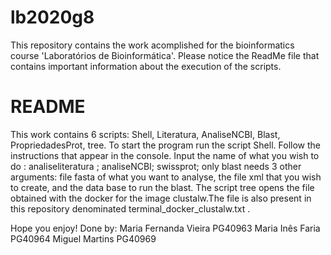 # lb2020g8
This repository contains the work acomplished for the bioinformatics course 'Laboratórios de Bioinformática'. Please notice the ReadMe file that contains important information about the execution of the scripts.

# README
This work contains 6 scripts: Shell, Literatura, AnaliseNCBI, Blast, PropriedadesProt, tree.
To start the program run the script Shell. 
Follow the instructions that appear in the console. 
Input the name of what you wish to do : analiseliteratura ; analiseNCBI; swissprot; only blast needs 3 other arguments: file fasta of what you want to analyse, the file xml that you wish to create, and the data base to run the blast. 
The script tree opens the file obtained with the docker for the image clustalw.The file is also present in this repository denominated terminal_docker_clustalw.txt .

Hope you enjoy!
Done by:
Maria Fernanda Vieira PG40963
Maria Inês Faria PG40964
Miguel Martins PG40969

